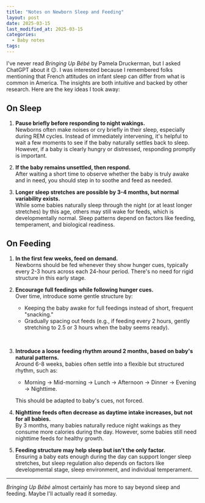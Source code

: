 ```yaml
---
title: "Notes on Newborn Sleep and Feeding"
layout: post
date: 2025-03-15
last_modified_at: 2025-03-15
categories:
  - Baby notes
tags:
---
```


I've never read _Bringing Up Bébé_ by Pamela Druckerman, but I asked ChatGPT about it 😉. I was interested because I remembered folks mentioning that French attitudes on infant sleep can differ from what is common in America. The insights are both intuitive and backed by other research. Here are the key ideas I took away:  

## On Sleep

1. **Pause briefly before responding to night wakings.**  
   Newborns often make noises or cry briefly in their sleep, especially during REM cycles. Instead of immediately intervening, it's helpful to wait a few moments to see if the baby naturally settles back to sleep. However, if a baby is clearly hungry or distressed, responding promptly is important.  

2. **If the baby remains unsettled, then respond.**  
   After waiting a short time to observe whether the baby is truly awake and in need, you should step in to soothe and feed as needed.  

3. **Longer sleep stretches are possible by 3-4 months, but normal variability exists.**  
   While some babies naturally sleep through the night (or at least longer stretches) by this age, others may still wake for feeds, which is developmentally normal. Sleep patterns depend on factors like feeding, temperament, and biological readiness.  

## On Feeding

1. **In the first few weeks, feed on demand.**  
   Newborns should be fed whenever they show hunger cues, typically every 2-3 hours across each 24-hour period. There's no need for rigid structure in this early stage.  

2. **Encourage full feedings while following hunger cues.**  
   Over time, introduce some gentle structure by:  
   - Keeping the baby awake for full feedings instead of short, frequent "snacking."  
   - Gradually spacing out feeds (e.g., if feeding every 2 hours, gently stretching to 2.5 or 3 hours when the baby seems ready).  
<br>

3. **Introduce a loose feeding rhythm around 2 months, based on baby's natural patterns.**  
   Around 6-8 weeks, babies often settle into a flexible but structured rhythm, such as:  
   - Morning → Mid-morning → Lunch → Afternoon → Dinner → Evening → Nighttime.  

   This should be adapted to baby's cues, not forced.  

4. **Nighttime feeds often decrease as daytime intake increases, but not for all babies.**  
   By 3 months, many babies naturally reduce night wakings as they consume more calories during the day. However, some babies still need nighttime feeds for healthy growth.  

5. **Feeding structure may help sleep but isn't the only factor.**  
   Ensuring a baby eats enough during the day can support longer sleep stretches, but sleep regulation also depends on factors like developmental stage, sleep environment, and individual temperament.  

---

_Bringing Up Bébé_ almost certainly has more to say beyond sleep and feeding. Maybe I'll actually read it someday.  

